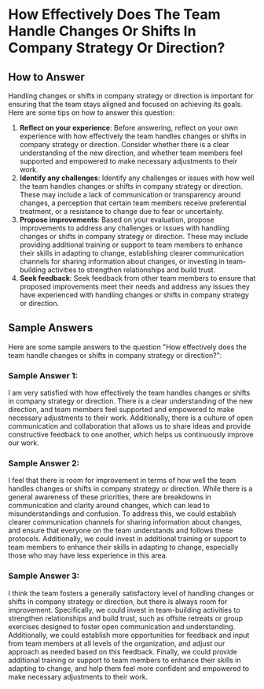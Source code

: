 How Effectively Does The Team Handle Changes Or Shifts In Company Strategy Or Direction?
===============================================================================================================

How to Answer
-------------

Handling changes or shifts in company strategy or direction is important for ensuring that the team stays aligned and focused on achieving its goals. Here are some tips on how to answer this question:

1. **Reflect on your experience**: Before answering, reflect on your own experience with how effectively the team handles changes or shifts in company strategy or direction. Consider whether there is a clear understanding of the new direction, and whether team members feel supported and empowered to make necessary adjustments to their work.
2. **Identify any challenges**: Identify any challenges or issues with how well the team handles changes or shifts in company strategy or direction. These may include a lack of communication or transparency around changes, a perception that certain team members receive preferential treatment, or a resistance to change due to fear or uncertainty.
3. **Propose improvements**: Based on your evaluation, propose improvements to address any challenges or issues with handling changes or shifts in company strategy or direction. These may include providing additional training or support to team members to enhance their skills in adapting to change, establishing clearer communication channels for sharing information about changes, or investing in team-building activities to strengthen relationships and build trust.
4. **Seek feedback**: Seek feedback from other team members to ensure that proposed improvements meet their needs and address any issues they have experienced with handling changes or shifts in company strategy or direction.

Sample Answers
--------------

Here are some sample answers to the question "How effectively does the team handle changes or shifts in company strategy or direction?":

### Sample Answer 1:

I am very satisfied with how effectively the team handles changes or shifts in company strategy or direction. There is a clear understanding of the new direction, and team members feel supported and empowered to make necessary adjustments to their work. Additionally, there is a culture of open communication and collaboration that allows us to share ideas and provide constructive feedback to one another, which helps us continuously improve our work.

### Sample Answer 2:

I feel that there is room for improvement in terms of how well the team handles changes or shifts in company strategy or direction. While there is a general awareness of these priorities, there are breakdowns in communication and clarity around changes, which can lead to misunderstandings and confusion. To address this, we could establish clearer communication channels for sharing information about changes, and ensure that everyone on the team understands and follows these protocols. Additionally, we could invest in additional training or support to team members to enhance their skills in adapting to change, especially those who may have less experience in this area.

### Sample Answer 3:

I think the team fosters a generally satisfactory level of handling changes or shifts in company strategy or direction, but there is always room for improvement. Specifically, we could invest in team-building activities to strengthen relationships and build trust, such as offsite retreats or group exercises designed to foster open communication and understanding. Additionally, we could establish more opportunities for feedback and input from team members at all levels of the organization, and adjust our approach as needed based on this feedback. Finally, we could provide additional training or support to team members to enhance their skills in adapting to change, and help them feel more confident and empowered to make necessary adjustments to their work.
